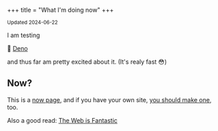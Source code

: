 +++
title = "What I'm doing now"
+++

<small>Updated 2024-06-22</small>

I am testing 

🦕 [Deno](https://deno.land/)

and thus far am pretty excited about it. (It's realy fast 😳)

## Now?

This is a [now page](https://nownownow.com/about), and if you have your own site, [you should make one](https://nownownow.com/about), too.

Also a good read: [The Web is Fantastic](https://rknight.me/blog/the-web-is-fantastic/)
